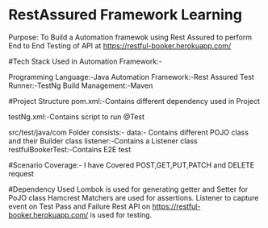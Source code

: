 # RestAssured Framework Learning

Purpose: To Build a Automation framewok using Rest Assured to perform End to End Testing  of API at https://restful-booker.herokuapp.com/

#Tech Stack Used in Automation Framework:-

Programming Language:-Java
Automation Framework:-Rest Assured
Test Runner:-TestNg
Build Management:-Maven


#Project Structure
pom.xml:-Contains different dependency used in Project

testNg.xml:-Contains script to run @Test

src/test/java/com Folder consists:-
data:- Contains different POJO class and their Builder class
listener:-Contains a Listener class 
restfulBookerTest:-Contains E2E test 


#Scenario Coverage:-
I have Covered POST,GET,PUT,PATCH and DELETE request

#Dependency Used
Lombok is used for generating getter and Setter for PoJO class
Hamcrest Matchers are used for assertions.
Listener to capture event on Test Pass and Failure
Rest API on https://restful-booker.herokuapp.com/ is used for testing.




